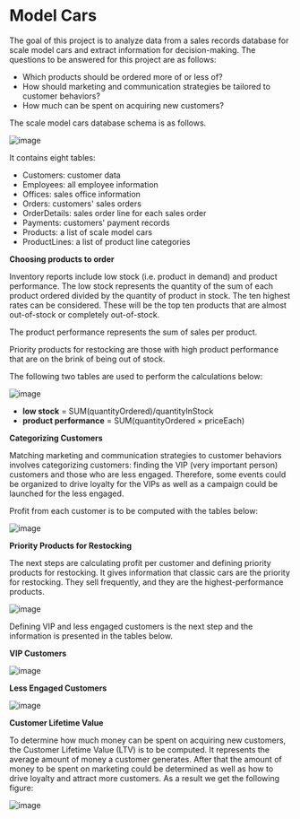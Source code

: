 # Model Cars

The goal of this project is to analyze data from a sales records database for scale model cars and extract information for decision-making.
The questions to be answered for this project are as follows:
- Which products should be ordered more of or less of?
- How should marketing and communication strategies be tailored to customer behaviors?
- How much can be spent on acquiring new customers?

The scale model cars database schema is as follows.

![image](https://user-images.githubusercontent.com/132544906/236166626-9eecde73-b76f-4e43-91b9-7e52d989dfa9.png)

 
It contains eight tables:

- Customers: customer data
- Employees: all employee information
- Offices: sales office information
- Orders: customers' sales orders
- OrderDetails: sales order line for each sales order
- Payments: customers' payment records
- Products: a list of scale model cars
- ProductLines: a list of product line categories

**Choosing products to order**

Inventory reports include low stock (i.e. product in demand) and product performance. The low stock represents the quantity of the sum of each product ordered divided by the quantity of product in stock. The ten highest rates can be considered. These will be the top ten products that are almost out-of-stock or completely out-of-stock.

The product performance represents the sum of sales per product.

Priority products for restocking are those with high product performance that are on the brink of being out of stock.

The following two tables are used to perform the calculations below:

![image](https://user-images.githubusercontent.com/132544906/236175368-2d3c6d9d-1244-4545-9631-01e6164d6a32.png)

- **low stock** = SUM(quantityOrdered)/quantityInStock
- **product performance** = SUM(quantityOrdered × priceEach)

**Categorizing Customers**

Matching marketing and communication strategies to customer behaviors involves categorizing customers: finding the VIP (very important person) customers and those who are less engaged. Therefore, some events could be organized to drive loyalty for the VIPs as well as a campaign could be launched for the less engaged.

Profit from each customer is to be computed with the tables below:

![image](https://user-images.githubusercontent.com/132544906/236284163-86e56daa-b374-46b4-93a0-342e03f7c02b.png)



**Priority Products for Restocking**

 The next steps are calculating profit per customer and defining priority products for restocking. It gives information that classic cars are the priority for restocking. They sell frequently, and they are the highest-performance products.
 
 ![image](https://user-images.githubusercontent.com/132544906/236609386-4d0212b2-470e-4958-a5f2-8ed998eed5f1.png)
 
 Defining VIP and less engaged customers is the next step and the information is presented in the tables below.
 
 
 **VIP Customers**
 
 
 ![image](https://user-images.githubusercontent.com/132544906/236609922-a30be3e1-e522-4cf3-b7a6-aa1c37ae8f32.png)


**Less Engaged Customers**


![image](https://user-images.githubusercontent.com/132544906/236609943-74743bf8-8f44-49e0-9e9e-3ede606b0a2a.png)


**Customer Lifetime Value**
 
 To determine how much money can be spent on acquiring new customers, the Customer Lifetime Value (LTV) is to be computed. It represents the average amount of money a customer generates. After that the amount of money to be spent on marketing could be determined as well as how to drive loyalty and attract more customers. As a result we get the following figure:
 
 ![image](https://user-images.githubusercontent.com/132544906/236610098-630f29c1-f564-431d-8295-eb0de4036823.png)

 


